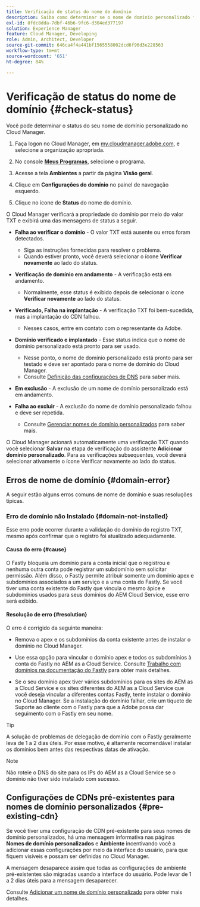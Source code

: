 ```yaml
---
title: Verificação de status do nome de domínio
description: Saiba como determinar se o nome de domínio personalizado foi verificado com sucesso pelo Cloud Manager.
exl-id: 8fdc8dda-7dbf-46b6-9fc6-d304ed377197
solution: Experience Manager
feature: Cloud Manager, Developing
role: Admin, Architect, Developer
source-git-commit: 646ca4f4a441bf1565558002dcd6f96d3e228563
workflow-type: tm+mt
source-wordcount: '651'
ht-degree: 84%

---
```



# Verificação de status do nome de domínio {#check-status}

Você pode determinar o status do seu nome de domínio personalizado no Cloud Manager.

1. Faça logon no Cloud Manager, em [my.cloudmanager.adobe.com](https://my.cloudmanager.adobe.com/), e selecione a organização apropriada.

1. No console **[Meus Programas](/help/implementing/cloud-manager/navigation.md#my-programs)**, selecione o programa.

1. Acesse a tela **Ambientes** a partir da página **Visão geral**.

1. Clique em **Configurações do domínio** no painel de navegação esquerdo.

1. Clique no ícone de **Status** do nome do domínio.

O Cloud Manager verificará a propriedade do domínio por meio do valor TXT e exibirá uma das mensagens de status a seguir.

* **Falha ao verificar o domínio** - O valor TXT está ausente ou erros foram detectados.

   * Siga as instruções fornecidas para resolver o problema.
   * Quando estiver pronto, você deverá selecionar o ícone **Verificar novamente** ao lado do status.

* **Verificação de domínio em andamento** - A verificação está em andamento.

   * Normalmente, esse status é exibido depois de selecionar o ícone **Verificar novamente** ao lado do status.

* **Verificado, Falha na implantação** - A verificação TXT foi bem-sucedida, mas a implantação do CDN falhou.

   * Nesses casos, entre em contato com o representante da Adobe.

* **Domínio verificado e implantado** - Esse status indica que o nome de domínio personalizado está pronto para ser usado.

   * Nesse ponto, o nome de domínio personalizado está pronto para ser testado e deve ser apontado para o nome de domínio do Cloud Manager.
   * Consulte [Definição das configurações de DNS](/help/implementing/cloud-manager/custom-domain-names/configure-dns-settings.md) para saber mais.

* **Em exclusão** - A exclusão de um nome de domínio personalizado está em andamento.

* **Falha ao excluir** - A exclusão do nome de domínio personalizado falhou e deve ser repetida.

   * Consulte [Gerenciar nomes de domínio personalizados](/help/implementing/cloud-manager/custom-domain-names/managing-custom-domain-names.md) para saber mais.

O Cloud Manager acionará automaticamente uma verificação TXT quando você selecionar **Salvar** na etapa de verificação do assistente **Adicionar domínio personalizado**. Para as verificações subsequentes, você deverá selecionar ativamente o ícone Verificar novamente ao lado do status.

## Erros de nome de domínio {#domain-error}

A seguir estão alguns erros comuns de nome de domínio e suas resoluções típicas.

### Erro de domínio não Instalado {#domain-not-installed}

Esse erro pode ocorrer durante a validação do domínio do registro TXT, mesmo após confirmar que o registro foi atualizado adequadamente.

#### Causa do erro {#cause}

O Fastly bloqueia um domínio para a conta inicial que o registrou e nenhuma outra conta pode registrar um subdomínio sem solicitar permissão. Além disso, o Fastly permite atribuir somente um domínio apex e subdomínios associados a um serviço e a uma conta do Fastly. Se você tiver uma conta existente do Fastly que vincula o mesmo ápice e subdomínios usados para seus domínios do AEM Cloud Service, esse erro será exibido.

#### Resolução de erro {#resolution}

O erro é corrigido da seguinte maneira:

* Remova o apex e os subdomínios da conta existente antes de instalar o domínio no Cloud Manager.

* Use essa opção para vincular o domínio apex e todos os subdomínios à conta do Fastly no AEM as a Cloud Service. Consulte [Trabalho com domínios na documentação do Fastly](https://docs.fastly.com/en/guides/working-with-domains) para obter mais detalhes.

* Se o seu domínio apex tiver vários subdomínios para os sites do AEM as a Cloud Service e os sites diferentes do AEM as a Cloud Service que você deseja vincular a diferentes contas Fastly, tente instalar o domínio no Cloud Manager. Se a instalação do domínio falhar, crie um tíquete de Suporte ao cliente com o Fastly para que a Adobe possa dar seguimento com o Fastly em seu nome.

>[!TIP]
>
>A solução de problemas de delegação de domínio com o Fastly geralmente leva de 1 a 2 dias úteis. Por esse motivo, é altamente recomendável instalar os domínios bem antes das respectivas datas de ativação.

>[!NOTE]
>
>Não roteie o DNS do site para os IPs do AEM as a Cloud Service se o domínio não tiver sido instalado com sucesso.

## Configurações de CDNs pré-existentes para nomes de domínio personalizados {#pre-existing-cdn}

Se você tiver uma configuração de CDN pré-existente para seus nomes de domínio personalizados, há uma mensagem informativa nas páginas **Nomes de domínio personalizados** e **Ambiente** incentivando você a adicionar essas configurações por meio da interface do usuário, para que fiquem visíveis e possam ser definidas no Cloud Manager.

A mensagem desaparece assim que todas as configurações de ambiente pré-existentes são migradas usando a interface do usuário. Pode levar de 1 a 2 dias úteis para a mensagem desaparecer.

Consulte [Adicionar um nome de domínio personalizado](/help/implementing/cloud-manager/custom-domain-names/add-custom-domain-name.md) para obter mais detalhes.
